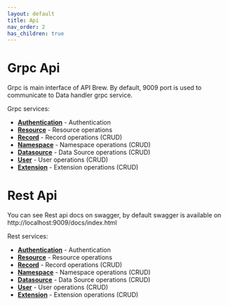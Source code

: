 ```yaml
---
layout: default
title: Api
nav_order: 2
has_children: true
---
```


# Grpc Api

Grpc is main interface of API Brew. By default, 9009 port is used to communicate to Data handler grpc service.

Grpc services:

* [**Authentication**](proto.md#authentication-service) - Authentication
* [**Resource**](proto.md#resource-service) - Resource operations
* [**Record**](proto.md#record-service) - Record operations (CRUD)
* [**Namespace**](proto.md#namespace-service) - Namespace operations (CRUD)
* [**Datasource**](proto.md#datasource-service) - Data Source operations (CRUD)
* [**User**](proto.md#user-service) - User operations (CRUD)
* [**Extension**](proto.md#extension-service) - Extension operations (CRUD)

# Rest Api

You can see Rest api docs on swagger, by default swagger is available on http://localhost:9009/docs/index.html

Rest services:
* [**Authentication**](openapi.md#authentication) - Authentication
* [**Resource**](openapi.md#resourceget) - Resource operations
* [**Record**](openapi.md#recordget) - Record operations (CRUD)
* [**Namespace**](openapi.md#namespaceget) - Namespace operations (CRUD)
* [**Datasource**](openapi.md#datasourceget) - Data Source operations (CRUD)
* [**User**](openapi.md#userget) - User operations (CRUD)
* [**Extension**](openapi.md#extensionget) - Extension operations (CRUD)
